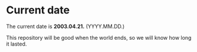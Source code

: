 # Current date

The current date is **2003.04.21.** (YYYY.MM.DD.)

This repository will be good when the world ends, so we will know how long it lasted.